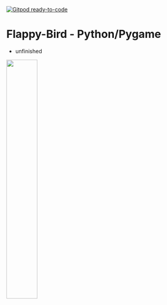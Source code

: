 [![Gitpod ready-to-code](https://img.shields.io/badge/Gitpod-ready--to--code-blue?logo=gitpod)](https://gitpod.io/#https://github.com/kulhado0/Flappy-Bird---Python)

# Flappy-Bird - Python/Pygame

- unfinished

<img src="https://github.com/kulhado0/Flappy-Bird---Python/blob/main/Images/Readme/Sem%20t%C3%ADtulo.png" width="40%"></img>
